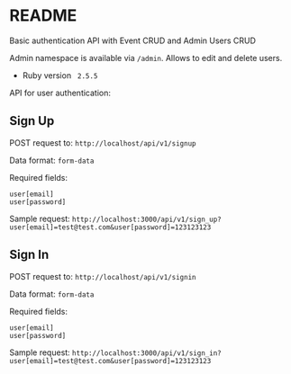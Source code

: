 # README
Basic authentication API with Event CRUD and Admin Users CRUD

Admin namespace is available via `/admin`. Allows to edit and delete users. 

* Ruby version ``` 2.5.5```

API for user authentication:

## Sign Up

POST request to: ` http://localhost/api/v1/signup `

Data format: `form-data`

Required fields:
```
user[email]
user[password]
```

Sample request:
`http://localhost:3000/api/v1/sign_up?user[email]=test@test.com&user[password]=123123123`

## Sign In

POST request to: ` http://localhost/api/v1/signin `

Data format: `form-data`

Required fields:
```
user[email]
user[password]
```

Sample request:
`http://localhost:3000/api/v1/sign_in?user[email]=test@test.com&user[password]=123123123`